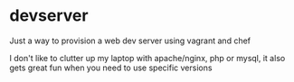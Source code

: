 devserver
=========

Just a way to provision a web dev server using vagrant and chef


I don't like to clutter up my laptop with apache/nginx, php or mysql, it also gets great fun when you need to use specific versions
